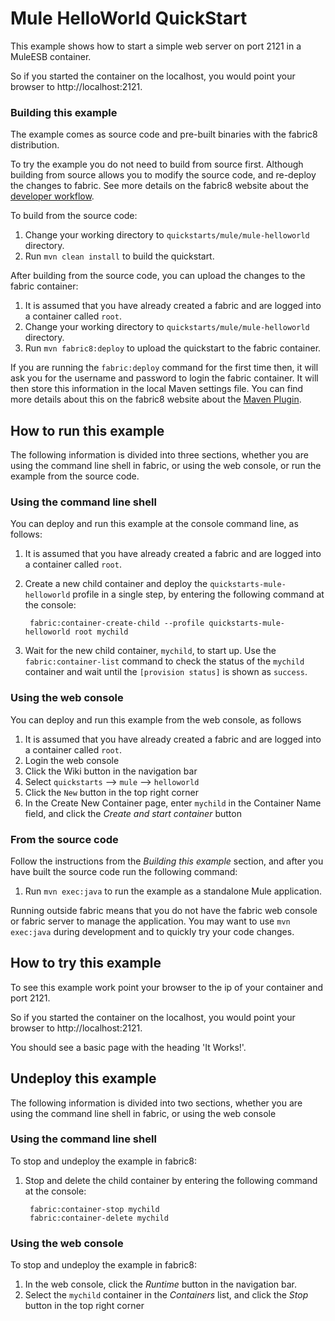 # Mule HelloWorld QuickStart

This example shows how to start a simple web server on port 2121 in a MuleESB container.

So if you started the container on the localhost, you would point your browser to http://localhost:2121.

### Building this example

The example comes as source code and pre-built binaries with the fabric8 distribution. 

To try the example you do not need to build from source first. Although building from source allows you to modify the source code, and re-deploy the changes to fabric. See more details on the fabric8 website about the [developer workflow](http://fabric8.io/gitbook/developer.html).

To build from the source code:

1. Change your working directory to `quickstarts/mule/mule-helloworld` directory.
1. Run `mvn clean install` to build the quickstart.

After building from the source code, you can upload the changes to the fabric container:

1. It is assumed that you have already created a fabric and are logged into a container called `root`.
1. Change your working directory to `quickstarts/mule/mule-helloworld` directory.
1. Run `mvn fabric8:deploy` to upload the quickstart to the fabric container.

If you are running the `fabric:deploy` command for the first time then, it will ask you for the username and password to login the fabric container.
It will then store this information in the local Maven settings file. You can find more details about this on the fabric8 website about the [Maven Plugin](http://fabric8.io/gitbook/mavenPlugin.html).


## How to run this example

The following information is divided into three sections, whether you are using the command line shell in fabric, or using the web console, or run the example from the source code.

### Using the command line shell

You can deploy and run this example at the console command line, as follows:

1. It is assumed that you have already created a fabric and are logged into a container called `root`.
1. Create a new child container and deploy the `quickstarts-mule-helloworld` profile in a single step, by entering the
 following command at the console:

        fabric:container-create-child --profile quickstarts-mule-helloworld root mychild

1. Wait for the new child container, `mychild`, to start up. Use the `fabric:container-list` command to check the status of the `mychild` container and wait until the `[provision status]` is shown as `success`.


### Using the web console

You can deploy and run this example from the web console, as follows

1. It is assumed that you have already created a fabric and are logged into a container called `root`.
1. Login the web console
1. Click the Wiki button in the navigation bar
1. Select `quickstarts` --> `mule` --> `helloworld`
1. Click the `New` button in the top right corner
1. In the Create New Container page, enter `mychild` in the Container Name field, and click the *Create and start container* button

### From the source code

Follow the instructions from the _Building this example_ section, and after you have built the source code run the following command:

1. Run `mvn exec:java` to run the example as a standalone Mule application.

Running outside fabric means that you do not have the fabric web console or fabric server to manage the application. You may want to use `mvn exec:java` during development and to quickly try your code changes.


## How to try this example

To see this example work point your browser to the ip of your container and port 2121.

So if you started the container on the localhost, you would point your browser to http://localhost:2121.

You should see a basic page with the heading 'It Works!'.


## Undeploy this example

The following information is divided into two sections, whether you are using the command line shell in fabric, or using the web console

### Using the command line shell

To stop and undeploy the example in fabric8:

1. Stop and delete the child container by entering the following command at the console:

        fabric:container-stop mychild
        fabric:container-delete mychild

### Using the web console

To stop and undeploy the example in fabric8:

1. In the web console, click the *Runtime* button in the navigation bar.
1. Select the `mychild` container in the *Containers* list, and click the *Stop* button in the top right corner
